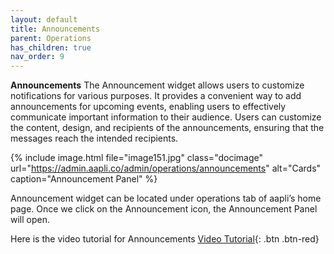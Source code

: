 ```yaml
---
layout: default
title: Announcements
parent: Operations
has_children: true
nav_order: 9
---
```


**Announcements**
The Announcement widget allows users to customize notifications for various purposes. It provides a convenient way to add announcements for upcoming events, enabling users to effectively communicate important information to their audience. Users can customize the content, design, and recipients of the announcements, ensuring that the messages reach the intended recipients.

{% include image.html file="image151.jpg" class="docimage" url="https://admin.aapli.co/admin/operations/announcements" alt="Cards" caption="Announcement Panel" %}

Announcement widget can be located under operations tab of aapli’s home page. Once we click on the Announcement icon, the Announcement Panel will open. 

Here is the video tutorial for Announcements [Video Tutorial](https://youtu.be/w1c64rcixKY){: .btn .btn-red}
